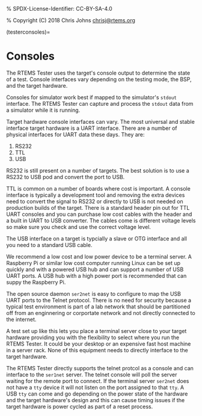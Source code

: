 % SPDX-License-Identifier: CC-BY-SA-4.0

% Copyright (C) 2018 Chris Johns <chrisj@rtems.org>

(testerconsoles)=

# Consoles

The RTEMS Tester uses the target's console output to determine the state of a
test. Console interfaces vary depending on the testing mode, the BSP, and the
target hardware.

Consoles for simulator work best if mapped to the simulator's `stdout`
interface. The RTEMS Tester can capture and process the `stdout` data from a
simulator while it is running.

Target hardware console interfaces can vary. The most universal and stable
interface target hardware is a UART interface. There are a number of physical
interfaces for UART data these days. They are:

1. RS232
2. TTL
3. USB

RS232 is still present on a number of targets. The best solution is to use a
RS232 to USB pod and convert the port to USB.

TTL is common on a number of boards where cost is important. A console
interface is typically a development tool and removing the extra devices need
to convert the signal to RS232 or directly to USB is not needed on production
builds of the target. There is a standard header pin out for TTL UART consoles
and you can purchase low cost cables with the header and a built in UART to USB
converter. The cables come is different voltage levels so make sure you check
and use the correct voltage level.

The USB interface on a target is typcially a slave or OTG interface and all you
need to a standard USB cable.

We recommend a low cost and low power device to be a terminal server. A
Raspberry Pi or similar low cost computer running Linux can be set up quickly
and with a powered USB hub and can support a number of USB UART ports. A USB
hub with a high power port is recommended that can suppy the Raspberry Pi.

The open source daemon `ser2net` is easy to configure to map the USB UART
ports to the Telnet protocol. There is no need for security because a typical
test environment is part of a lab network that should be partitioned off from
an enginnering or corportate network and not directly connected to the
internet.

A test set up like this lets you place a terminal server close to your target
hardware providing you with the flexibility to select where you run the RTEMS
Tester. It could be your desktop or an expensive fast host machine in a server
rack. None of this equipment needs to directly interface to the target
hardware.

The RTEMS Tester directly supports the telnet protcol as a console and can
interface to the `ser1net` server. The telnet console will poll the server
waiting for the remote port to connect. If the terminal server `ser2net` does
not have a `tty` device it will not listen on the port assigned to that
`tty`. A USB `tty` can come and go depending on the power state of the
hardware and the target hardware's design and this can cause timing issues if
the target hardware is power cycled as part of a reset process.
